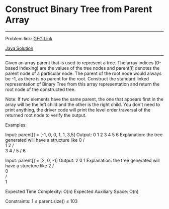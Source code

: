 # Construct Binary Tree from Parent Array
---

Problem link: [GFG Link](https://www.geeksforgeeks.org/problems/construct-binary-tree-from-parent-array/1)

[Java Solution](./Solution.java)

---
Given an array parent that is used to represent a tree. The array indices (0-based indexing) are the values of the tree nodes and parent[i] denotes the parent node of a particular node. The parent of the root node would always be -1, as there is no parent for the root. Construct the standard linked representation of Binary Tree from this array representation and return the root node of the constructed tree.

Note: If two elements have the same parent, the one that appears first in the array will be the left child and the other is the right child. You don't need to print anything, the driver code will print the level order traversal of the returned root node to verify the output.

Examples:

Input: parent[] = [-1, 0, 0, 1, 1, 3,5]
Output: 0 1 2 3 4 5 6
Explanation: the tree generated
will have a structure like 
          0
        /   \
       1     2
      / \
     3   4
    /
   5
 /
6

Input: parent[] = [2, 0, -1]
Output: 2 0 1
Explanation: the tree generated will
have a sturcture like
             2
            /   
           0      
          /   
         1     

Expected Time Complexity: O(n)
Expected Auxiliary Space: O(n)

Constraints:
1 ≤ parent.size() ≤ 103